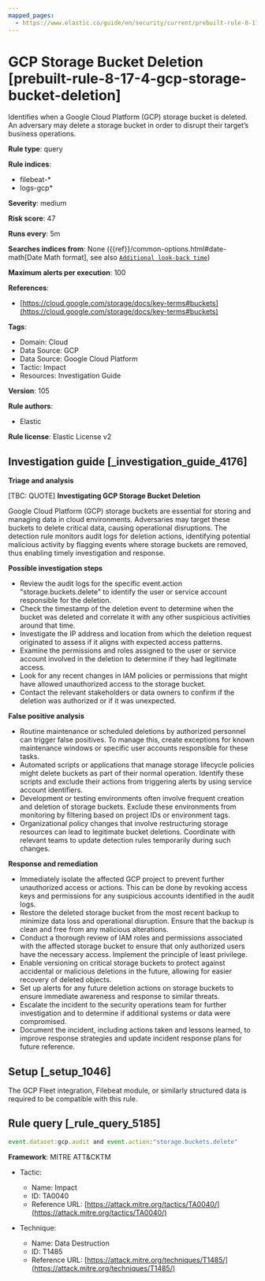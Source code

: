 ```yaml
---
mapped_pages:
  - https://www.elastic.co/guide/en/security/current/prebuilt-rule-8-17-4-gcp-storage-bucket-deletion.html
---
```


# GCP Storage Bucket Deletion [prebuilt-rule-8-17-4-gcp-storage-bucket-deletion]

Identifies when a Google Cloud Platform (GCP) storage bucket is deleted. An adversary may delete a storage bucket in order to disrupt their target’s business operations.

**Rule type**: query

**Rule indices**:

* filebeat-*
* logs-gcp*

**Severity**: medium

**Risk score**: 47

**Runs every**: 5m

**Searches indices from**: None ({{ref}}/common-options.html#date-math[Date Math format], see also [`Additional look-back time`](docs-content://solutions/security/detect-and-alert/create-detection-rule.md#rule-schedule))

**Maximum alerts per execution**: 100

**References**:

* [https://cloud.google.com/storage/docs/key-terms#buckets](https://cloud.google.com/storage/docs/key-terms#buckets)

**Tags**:

* Domain: Cloud
* Data Source: GCP
* Data Source: Google Cloud Platform
* Tactic: Impact
* Resources: Investigation Guide

**Version**: 105

**Rule authors**:

* Elastic

**Rule license**: Elastic License v2

## Investigation guide [_investigation_guide_4176]

**Triage and analysis**

[TBC: QUOTE]
**Investigating GCP Storage Bucket Deletion**

Google Cloud Platform (GCP) storage buckets are essential for storing and managing data in cloud environments. Adversaries may target these buckets to delete critical data, causing operational disruptions. The detection rule monitors audit logs for deletion actions, identifying potential malicious activity by flagging events where storage buckets are removed, thus enabling timely investigation and response.

**Possible investigation steps**

* Review the audit logs for the specific event.action "storage.buckets.delete" to identify the user or service account responsible for the deletion.
* Check the timestamp of the deletion event to determine when the bucket was deleted and correlate it with any other suspicious activities around that time.
* Investigate the IP address and location from which the deletion request originated to assess if it aligns with expected access patterns.
* Examine the permissions and roles assigned to the user or service account involved in the deletion to determine if they had legitimate access.
* Look for any recent changes in IAM policies or permissions that might have allowed unauthorized access to the storage bucket.
* Contact the relevant stakeholders or data owners to confirm if the deletion was authorized or if it was unexpected.

**False positive analysis**

* Routine maintenance or scheduled deletions by authorized personnel can trigger false positives. To manage this, create exceptions for known maintenance windows or specific user accounts responsible for these tasks.
* Automated scripts or applications that manage storage lifecycle policies might delete buckets as part of their normal operation. Identify these scripts and exclude their actions from triggering alerts by using service account identifiers.
* Development or testing environments often involve frequent creation and deletion of storage buckets. Exclude these environments from monitoring by filtering based on project IDs or environment tags.
* Organizational policy changes that involve restructuring storage resources can lead to legitimate bucket deletions. Coordinate with relevant teams to update detection rules temporarily during such changes.

**Response and remediation**

* Immediately isolate the affected GCP project to prevent further unauthorized access or actions. This can be done by revoking access keys and permissions for any suspicious accounts identified in the audit logs.
* Restore the deleted storage bucket from the most recent backup to minimize data loss and operational disruption. Ensure that the backup is clean and free from any malicious alterations.
* Conduct a thorough review of IAM roles and permissions associated with the affected storage bucket to ensure that only authorized users have the necessary access. Implement the principle of least privilege.
* Enable versioning on critical storage buckets to protect against accidental or malicious deletions in the future, allowing for easier recovery of deleted objects.
* Set up alerts for any future deletion actions on storage buckets to ensure immediate awareness and response to similar threats.
* Escalate the incident to the security operations team for further investigation and to determine if additional systems or data were compromised.
* Document the incident, including actions taken and lessons learned, to improve response strategies and update incident response plans for future reference.


## Setup [_setup_1046]

The GCP Fleet integration, Filebeat module, or similarly structured data is required to be compatible with this rule.


## Rule query [_rule_query_5185]

```js
event.dataset:gcp.audit and event.action:"storage.buckets.delete"
```

**Framework**: MITRE ATT&CKTM

* Tactic:

    * Name: Impact
    * ID: TA0040
    * Reference URL: [https://attack.mitre.org/tactics/TA0040/](https://attack.mitre.org/tactics/TA0040/)

* Technique:

    * Name: Data Destruction
    * ID: T1485
    * Reference URL: [https://attack.mitre.org/techniques/T1485/](https://attack.mitre.org/techniques/T1485/)



